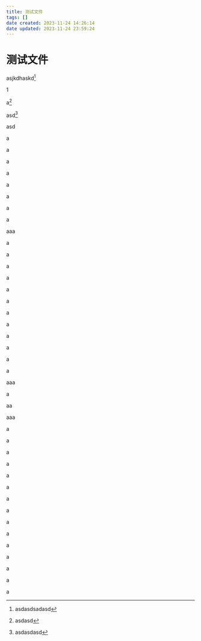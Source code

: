 ```yaml
---
title: 测试文件
tags: []
date created: 2023-11-24 14:26:14
date updated: 2023-11-24 23:59:24
---
```


# 测试文件

asjkdhaskd[^1]

1

a[^2]

asd[^asdasd]

asd

a

a

a

a

a

a

a

a

aaa

a

a

a

a

a

a

a

a

a

a

a

a

aaa

a

aa

aaa

a

a

a

a

a

a

a

a

a

a

a

a

a

a

a

[^1]: asdasdsadasd
[^2]: asdasd
[^asdasd]: asdasdasd
